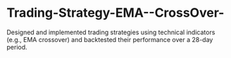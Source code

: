 # Trading-Strategy-EMA--CrossOver-
Designed and implemented trading strategies using technical indicators (e.g., EMA crossover) and backtested their performance over a 28-day period.
